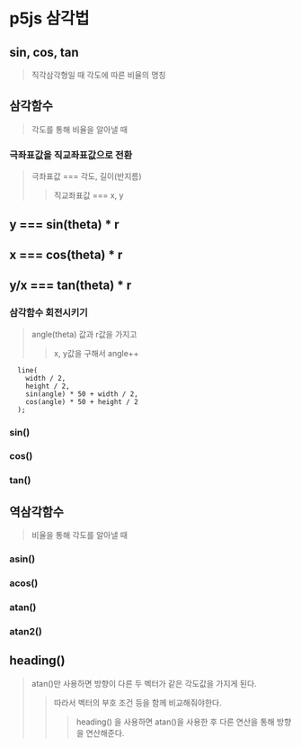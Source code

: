 # p5js 삼각법

## sin, cos, tan

> 직각삼각형일 때 각도에 따른 비율의 명칭

## 삼각함수

> 각도를 통해 비율을 알아낼 때

### 극좌표값을 직교좌표값으로 전환

> 극좌표값 === 각도, 길이(반지름)
>
> > 직교좌표값 === x, y

## y === sin(theta) \* r

## x === cos(theta) \* r

## y/x === tan(theta) \* r

### 삼각함수 회전시키기

> angle(theta) 값과 r값을 가지고
>
> > x, y값을 구해서 angle++

```
  line(
    width / 2,
    height / 2,
    sin(angle) * 50 + width / 2,
    cos(angle) * 50 + height / 2
  );
```

### sin()

### cos()

### tan()

## 역삼각함수

> 비율을 통해 각도를 알아낼 때

### asin()

### acos()

### atan()

### atan2()

## heading()

> atan()만 사용하면 방향이 다른 두 벡터가 같은 각도값을 가지게 된다.
>
> > 따라서 벡터의 부호 조건 등을 함께 비교해줘야한다.
> >
> > > heading() 을 사용하면 atan()을 사용한 후 다른 연산을 통해 방향을 연산해준다.
